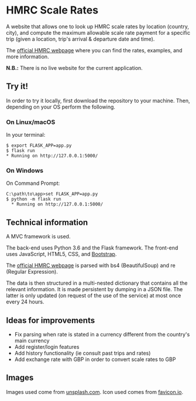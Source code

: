 # HMRC Scale Rates
A website that allows one to look up HMRC scale rates by location (country, city), and compute the maximum allowable scale rate payment for a specific trip (given a location, trip's arrival & departure date and time).

The [official HMRC webpage](https://www.gov.uk/guidance/expenses-rates-for-employees-travelling-outside-the-uk) where you can find the rates, examples, and more information.

**N.B.:** There is no live website for the current application.

## Try it!
In order to try it locally, first download the repository to your machine. Then, depending on your OS perform the following.

### On Linux/macOS
In your terminal:

    $ export FLASK_APP=app.py
    $ flask run
    * Running on http://127.0.0.1:5000/
### On Windows
On Command Prompt:

    C:\path\to\app>set FLASK_APP=app.py
    $ python -m flask run
      * Running on http://127.0.0.1:5000/
  
  
## Technical information
A MVC framework is used. 

The back-end uses Python 3.6 and the Flask framework.
The front-end uses JavaScript, HTML5, CSS, and [Bootstrap](https://getbootstrap.com/). 

The [official HMRC webpage](https://www.gov.uk/guidance/expenses-rates-for-employees-travelling-outside-the-uk) is parsed with bs4 (BeautifulSoup) and re (Regular Expression). 

The data is then structured in a multi-nested dictionary that contains all the relevant information. It is made persistent by dumping in a JSON file. The latter is only updated (on request of the use of the service) at most once every 24 hours. 

## Ideas for improvements
- Fix parsing when rate is stated in a currency different from the country's main currency 
- Add register/login features
- Add history functionality (ie consult past trips and rates)
- Add exchange rate with GBP in order to convert scale rates to GBP

## Images
Images used come from [unsplash.com](https://unsplash.com/).
Icon used comes from [favicon.io](https://favicon.io/emoji-favicons/).
